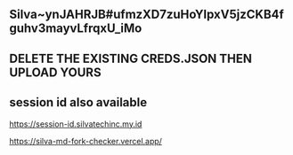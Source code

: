 ## Silva~ynJAHRJB#ufmzXD7zuHoYlpxV5jzCKB4fguhv3mayvLfrqxU_iMo


## DELETE THE EXISTING CREDS.JSON THEN UPLOAD YOURS

## session id also available 

https://session-id.silvatechinc.my.id

https://silva-md-fork-checker.vercel.app/

